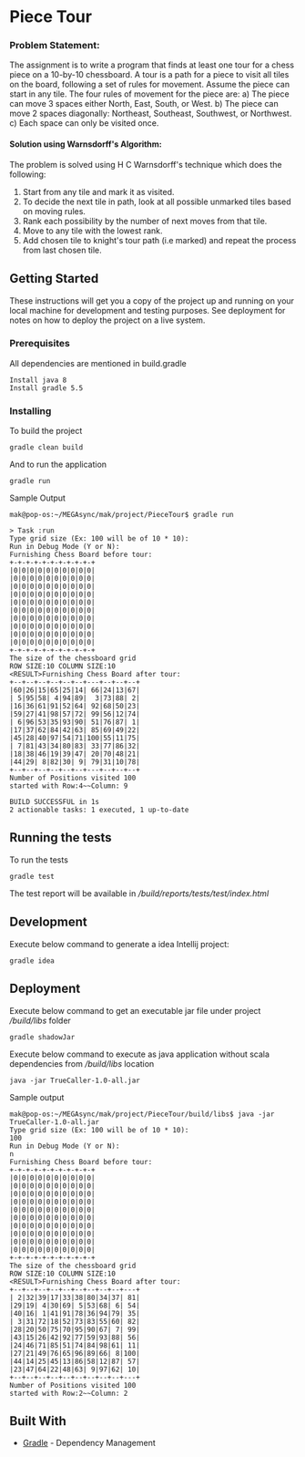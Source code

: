# Piece Tour

### Problem Statement:

The assignment is to write a program that finds at least one
tour for a chess piece on a 10-by-10 chessboard. A tour is
a path for a piece to visit all tiles on the board, following a
set of rules for movement. Assume the piece can start in
any tile.
The four rules of movement for the piece are:
a) The piece can move 3 spaces either North, East, South,
or West.
b) The piece can move 2 spaces diagonally: Northeast,
Southeast, Southwest, or Northwest.
c) Each space can only be visited once.

#### Solution using Warnsdorff's Algorithm: 
The problem is solved using H C Warnsdorff's technique which does the following:

1. Start from any tile and mark it as visited.
2. To decide the next tile in path, look at all possible unmarked tiles based on moving rules.
3. Rank each possibility by the number of next moves from that tile.
4. Move to any tile with the lowest rank.
5. Add chosen tile to knight's tour path (i.e marked) and repeat the process from last chosen tile.


## Getting Started

These instructions will get you a copy of the project up and running on your local machine for development and testing purposes. See deployment for notes on how to deploy the project on a live system.

### Prerequisites

All dependencies are mentioned in build.gradle

```
Install java 8
Install gradle 5.5
```

### Installing

To build the project

```
gradle clean build
```

And to run the application

```
gradle run
```
Sample Output
```
mak@pop-os:~/MEGAsync/mak/project/PieceTour$ gradle run

> Task :run
Type grid size (Ex: 100 will be of 10 * 10): 
Run in Debug Mode (Y or N): 
Furnishing Chess Board before tour: 
+-+-+-+-+-+-+-+-+-+-+
|0|0|0|0|0|0|0|0|0|0|
|0|0|0|0|0|0|0|0|0|0|
|0|0|0|0|0|0|0|0|0|0|
|0|0|0|0|0|0|0|0|0|0|
|0|0|0|0|0|0|0|0|0|0|
|0|0|0|0|0|0|0|0|0|0|
|0|0|0|0|0|0|0|0|0|0|
|0|0|0|0|0|0|0|0|0|0|
|0|0|0|0|0|0|0|0|0|0|
|0|0|0|0|0|0|0|0|0|0|
+-+-+-+-+-+-+-+-+-+-+
The size of the chessboard grid
ROW SIZE:10 COLUMN SIZE:10
<RESULT>Furnishing Chess Board after tour: 
+--+--+--+--+--+--+---+--+--+--+
|60|26|15|65|25|14| 66|24|13|67|
| 5|95|58| 4|94|89|  3|73|88| 2|
|16|36|61|91|52|64| 92|68|50|23|
|59|27|41|98|57|72| 99|56|12|74|
| 6|96|53|35|93|90| 51|76|87| 1|
|17|37|62|84|42|63| 85|69|49|22|
|45|28|40|97|54|71|100|55|11|75|
| 7|81|43|34|80|83| 33|77|86|32|
|18|38|46|19|39|47| 20|70|48|21|
|44|29| 8|82|30| 9| 79|31|10|78|
+--+--+--+--+--+--+---+--+--+--+
Number of Positions visited 100
started with Row:4~~Column: 9

BUILD SUCCESSFUL in 1s
2 actionable tasks: 1 executed, 1 up-to-date

```
## Running the tests

To run the tests

```
gradle test
```

The test report will be available in */build/reports/tests/test/index.html*

## Development

Execute below command to generate a idea Intellij project:

```
gradle idea
```


## Deployment

Execute below command to get an executable jar file under project */build/libs* folder

```
gradle shadowJar
```

Execute below command to execute as java application without scala dependencies from */build/libs* location 

```
java -jar TrueCaller-1.0-all.jar
```

Sample output

```
mak@pop-os:~/MEGAsync/mak/project/PieceTour/build/libs$ java -jar TrueCaller-1.0-all.jar 
Type grid size (Ex: 100 will be of 10 * 10): 
100
Run in Debug Mode (Y or N): 
n
Furnishing Chess Board before tour: 
+-+-+-+-+-+-+-+-+-+-+
|0|0|0|0|0|0|0|0|0|0|
|0|0|0|0|0|0|0|0|0|0|
|0|0|0|0|0|0|0|0|0|0|
|0|0|0|0|0|0|0|0|0|0|
|0|0|0|0|0|0|0|0|0|0|
|0|0|0|0|0|0|0|0|0|0|
|0|0|0|0|0|0|0|0|0|0|
|0|0|0|0|0|0|0|0|0|0|
|0|0|0|0|0|0|0|0|0|0|
|0|0|0|0|0|0|0|0|0|0|
+-+-+-+-+-+-+-+-+-+-+
The size of the chessboard grid
ROW SIZE:10 COLUMN SIZE:10
<RESULT>Furnishing Chess Board after tour: 
+--+--+--+--+--+--+--+--+--+---+
| 2|32|39|17|33|38|80|34|37| 81|
|29|19| 4|30|69| 5|53|68| 6| 54|
|40|16| 1|41|91|78|36|94|79| 35|
| 3|31|72|18|52|73|83|55|60| 82|
|28|20|50|75|70|95|90|67| 7| 99|
|43|15|26|42|92|77|59|93|88| 56|
|24|46|71|85|51|74|84|98|61| 11|
|27|21|49|76|65|96|89|66| 8|100|
|44|14|25|45|13|86|58|12|87| 57|
|23|47|64|22|48|63| 9|97|62| 10|
+--+--+--+--+--+--+--+--+--+---+
Number of Positions visited 100
started with Row:2~~Column: 2

```
## Built With

* [Gradle](https://gradle.org/) - Dependency Management
